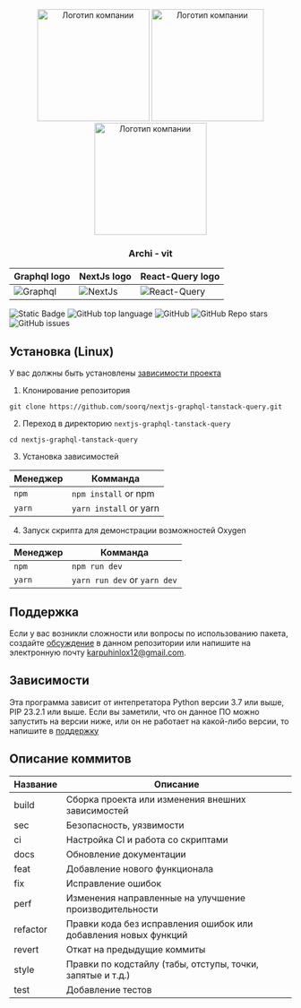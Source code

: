 <div align="center">
    <img src="" width="200" height="200" alt="Логотип компании"/>
    <img src="" width="200" height="200" alt="Логотип компании"/>
    <img src="https://sanater.ru//wa-data/public/site/themes/ahead/assets/img/logo.png?v1649361801?v1.6.6.12" width="200" height="200" alt="Логотип компании"/>
    <h3 align="center">Archi - vit</h3>
</div>

| Graphql logo                                                                                         | NextJs logo                                                                                                  | React-Query logo                                                                                       |
| ---------------------------------------------------------------------------------------------------- | ------------------------------------------------------------------------------------------------------------ | ------------------------------------------------------------------------------------------------------ |
| ![Graphql](https://e7.pngegg.com/pngimages/93/478/png-clipart-graph-ql-logo-icon-tech-companies.png) | ![NextJs](https://avatars.mds.yandex.net/i?id=a574fbe9c3f30a96b0d7885b67f9fc8e_l-8710005-images-thumbs&n=13) | ![React-Query](https://www.strobecorp.com/wp-content/uploads/2023/11/What-is-React-Query-1024x546.jpg) |

![Static Badge](https://img.shields.io/badge/soorq-nextjs-graphql)
![GitHub top language](https://img.shields.io/github/languages/top/soorq/nextjs-graphql-tanstack-query)
![GitHub](https://img.shields.io/github/license/soorq/nextjs-graphql-tanstack-query)
![GitHub Repo stars](https://img.shields.io/github/stars/soorq/nextjs-graphql-tanstack-query)
![GitHub issues](https://img.shields.io/github/issues/soorq/nextjs-graphql-tanstack-query)

<!--Установка-->

## Установка (Linux)

У вас должны быть установлены [зависимости проекта](https://github.com/soorq/nextjs-graphql-tanstack-query#зависимости)

1. Клонирование репозитория

`git clone https://github.com/soorq/nextjs-graphql-tanstack-query.git`

2. Переход в директорию `nextjs-graphql-tanstack-query`

`cd nextjs-graphql-tanstack-query`

3. Установка зависимостей

| Менеджер | Комманда               |
| -------- | ---------------------- |
| `npm`    | `npm install` or npm   |
| `yarn`   | `yarn install` or yarn |

4. Запуск скрипта для демонстрации возможностей Oxygen

| Менеджер | Комманда                     |
| -------- | ---------------------------- |
| `npm`    | `npm run dev`                |
| `yarn`   | `yarn run dev` or `yarn dev` |

<!--Пользовательская документация-->

[Релизы программы]: https://github.com/soorq/nextjs-graphql-tanstack-query/releases

<!--Поддержка-->

## Поддержка

Если у вас возникли сложности или вопросы по использованию пакета, создайте
[обсуждение](https://github.com/soorq/nextjs-graphql-tanstack-query/issues/new/choose) в данном репозитории или напишите на электронную почту <karpuhinlox12@gmail.com>.

<!--зависимости-->

## Зависимости

Эта программа зависит от интепретатора Python версии 3.7 или выше, PIP 23.2.1 или выше. Если вы заметили, что он данное ПО можно запустить на версии ниже, или он не работает на какой-либо версии, то напишите в [поддержку](https://github.com/soorq/nextjs-graphql-tanstack-query#поддержка)

<!--описание коммитов-->

## Описание коммитов

| Название | Описание                                                        |
| -------- | --------------------------------------------------------------- |
| build    | Сборка проекта или изменения внешних зависимостей               |
| sec      | Безопасность, уязвимости                                        |
| ci       | Настройка CI и работа со скриптами                              |
| docs     | Обновление документации                                         |
| feat     | Добавление нового функционала                                   |
| fix      | Исправление ошибок                                              |
| perf     | Изменения направленные на улучшение производительности          |
| refactor | Правки кода без исправления ошибок или добавления новых функций |
| revert   | Откат на предыдущие коммиты                                     |
| style    | Правки по кодстайлу (табы, отступы, точки, запятые и т.д.)      |
| test     | Добавление тестов                                               |
